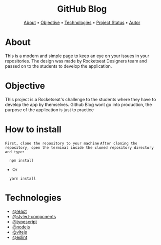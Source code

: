 <h1 align="center">GitHub Blog</h1>
<p align="center">
 <a href="#about">About</a> • 
 <a href="#objective">Objective</a> •
 <a href="#technologies">Technologies</a> • 
 <a href="#project status">Project Status</a> • 
 <a href="#autor">Autor</a>
</p>

  
# About
This is a modern and simple page to keep an eye on your issues in your repositories.
The design was made by Rocketseat Designers team and passed on to the students to develop the application.

  
# Objective
This project is a Rocketseat's challenge to the students where they have to develop the app by themselves.
Github Blog wont go into production, the purpose of the application is just to practice

# How to install

`First, clone the repository to your machine`
`After cloning the repository, open the terminal inside the cloned repository directory and type:`
  
```
  npm install
```

- Or
  
```
  yarn install
```

# Technologies
- [@react](https://github.com/facebook/react)
- [@styled-components](https://github.com/styled-components/styled-components)
- [@typescript](https://github.com/microsoft/TypeScript)
- [@nodejs](https://github.com/nodejs/node)
- [@vitejs](https://github.com/vitejs/vite-plugin-react/blob/main/packages/plugin-react/README.md)
- [@eslint](https://github.com/eslint/eslint)
